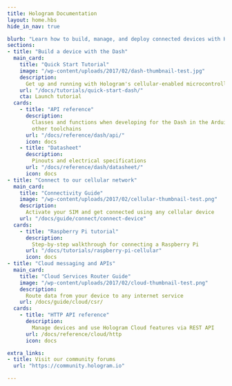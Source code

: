 ```yaml
---
title: Hologram Documentation
layout: home.hbs
hide_in_nav: true

blurb: "Learn how to build, manage, and deploy connected devices with Hologram"
sections:
- title: "Build a device with the Dash"
  main_card:
    title: "Quick Start Tutorial"
    image: "/wp-content/uploads/2017/02/dash-thumbnail-test.jpg"
    description:
      Get up and running with Hologram's cellular-enabled microcontroller
    url: "/docs/tutorials/quick-start-dash/"
    cta: Launch tutorial
  cards:
    - title: "API reference"
      description:
        Classes and functions when developing for the Dash in the Arduino IDE or
        other toolchains
      url: "/docs/reference/dash/api/"
      icon: docs
    - title: "Datasheet"
      description:
        Pinouts and electrical specifications
      url: "/docs/reference/dash/datasheet/"
      icon: docs
- title: "Connect to our cellular network"
  main_card:
    title: "Connectivity Guide"
    image: "/wp-content/uploads/2017/02/cellular-thumbnail-test.png"
    description:
      Activate your SIM and get connected using any cellular device
    url: "/docs/guide/connect/connect-device"
  cards:
    - title: "Raspberry Pi tutorial"
      description:
        Step-by-step walkthrough for connecting a Raspberry Pi
      url: "/docs/tutorials/raspberry-pi-cellular"
      icon: docs
- title: "Cloud messaging and APIs"
  main_card:
    title: "Cloud Services Router Guide"
    image: "/wp-content/uploads/2017/02/cloud-thumbnail-test.png"
    description:
      Route data from your device to any internet service
    url: /docs/guide/cloud/csr/
  cards:
    - title: "HTTP API reference"
      description:
        Manage devices and use Hologram Cloud features via REST API
      url: /docs/reference/cloud/http
      icon: docs

extra_links:
- title: Visit our community forums
  url: "https://community.hologram.io"

---
```


